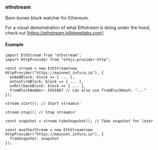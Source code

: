 ### ethstream

Bare-bones block watcher for Ethereum.

For a visual demonstration of what Ethstream is doing under the hood, check out
[https://ethstream.hillstreetlabs.com].

#### Example
```
import EthStream from "ethstream";
import HttpProvider from "ethjs-provider-http";

const stream = new EthStream(new HttpProvider("https://mainnet.infura.io"), {
  onAddBlock: block => { ... },
  onConfirmBlock: block => { ... },
  onRollbackBlock: block => { ... },
  fromBlockNumber: 5591867 // Can also use fromBlockHash: "..."
});

stream.start(); // Start streamin'

stream.stop(); // Stop streamin'

const snapshot = stream.takeSnapshot(); // Take snapshot for later

const anotherStream = new EthStream(new HttpProvider("https://mainnet.infura.io"), {
  fromSnapshot: snapshot
});
```
